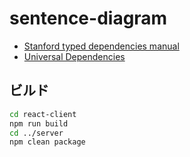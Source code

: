 # sentence-diagram

- [Stanford typed dependencies manual](https://nlp.stanford.edu/software/dependencies_manual.pdf)
- [Universal Dependencies](https://universaldependencies.org/u/dep/all.html)

## ビルド

```bash
cd react-client
npm run build
cd ../server
npm clean package
```
